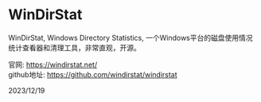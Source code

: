 # WinDirStat

WinDirStat, Windows Directory Statistics, 一个Windows平台的磁盘使用情况统计查看器和清理工具，非常直观，开源。  

官网: https://windirstat.net/  
github地址: https://github.com/windirstat/windirstat  


2023/12/19  
